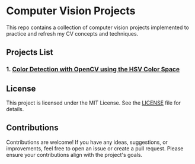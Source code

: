 # Computer Vision Projects

This repo contains a collection of computer vision projects implemented to practice and refresh my CV concepts and techniques.


## Projects List

### 1. [Color Detection with OpenCV using the HSV Color Space](https://github.com/MuhammedM294/cv-projects/tree/main/ColorDetection)


## License

This project is licensed under the MIT License. See the [LICENSE](https://github.com/MuhammedM294/cv-projects/blob/main/LICENSE) file for details.


## Contributions

Contributions are welcome! If you have any ideas, suggestions, or improvements, feel free to open an issue or create a pull request. Please ensure your contributions align with the project's goals.
